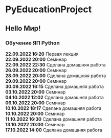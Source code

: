 # PyEducationProject

## Hello Мир!

### Обучение ЯП Python
**22.09.2022 16:20** Первая лекция  
**22.09.2022 20:00** Семинар  
**22.09.2022 22:30** Сделана домашняя работа  
**26.09.2022 20:00** Семинар  
**28.09.2022 20:00** Сделана домашняя работа  
**29.09.2022 20:00** Семинар  
**30.09.2022 16:15** Сделана домашняя работа  
**03.10.2022 20:00** Семинар  
**04.10.2022 12:02** Сделана домашняя работа  
**06.10.2022 20:00** Семинар  
**10.10.2022 18:17** Сделана домашняя работа  
**10.10.2022 20:00** Семинар  
**11.10.2022 16:30** Сделана домашняя работа  
**13.10.2022 20:00** Семинар  
**17.10.2022 14:00** Сделана домашняя работа 


